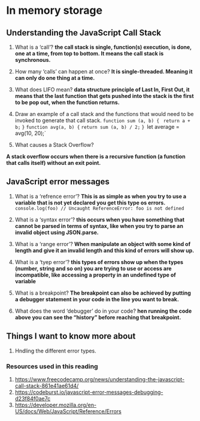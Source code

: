 # In memory storage

## Understanding the JavaScript Call Stack

1. What is a ‘call’?
**the call stack is single, function(s) execution, is done, one at a time, from top to bottom. It means the call stack is synchronous.**
2. How many ‘calls’ can happen at once?
**It is single-threaded. Meaning it can only do one thing at a time.**
3. What does LIFO mean?
**data structure principle of Last In, First Out, it means that the last function that gets pushed into the stack is the first to be pop out, when the function returns.**
4. Draw an example of a call stack and the functions that would need to be invoked to generate that call stack.
`function sum (a, b) {`
   ` return a + b;`
`}`
`function avg(a, b) {`
    `return sum (a, b) / 2;`
`}
`let average = avg(10, 20);`

5. What causes a Stack Overflow?

**A stack overflow occurs when there is a recursive function (a function that calls itself) without an exit point.**

## JavaScript error messages

1. What is a ‘refrence error’?
**This is as simple as when you try to use a variable that is not yet declared you get this type os errors.**
`console.log(foo) // Uncaught ReferenceError: foo is not defined`

2. What is a ‘syntax error’?
**this occurs when you have something that cannot be parsed in terms of syntax, like when you try to parse an invalid object using JSON.parse.**
3. What is a ‘range error’?
**When manipulate an object with some kind of length and give it an invalid length and this kind of errors will show up.**
4. What is a ‘tyep error’?
**this types of errors show up when the types (number, string and so on) you are trying to use or access are incompatible, like accessing a property in an undefined type of variable**
5. What is a breakpoint?
**The breakpoint can also be achieved by putting a debugger statement in your code in the line you want to break.**
6. What does the word ‘debugger’ do in your code?
**hen running the code above you can see the “history” before reaching that breakpoint.**

## Things I want to know more about

1. Hndling the different error types.

### Resources used in this reading

1. <https://www.freecodecamp.org/news/understanding-the-javascript-call-stack-861e41ae61d4/>
2. <https://codeburst.io/javascript-error-messages-debugging-d23f84f0ae7c>
3. <https://developer.mozilla.org/en-US/docs/Web/JavaScript/Reference/Errors>